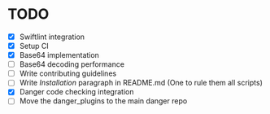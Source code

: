 # TODO

- [x] Swiftlint integration
- [x] Setup CI
- [x] Base64 implementation
- [ ] Base64 decoding performance
- [ ] Write contributing guidelines
- [ ] Write *Installation* paragraph in README.md (One to rule them all scripts)
- [x] Danger code checking integration
- [ ] Move the danger_plugins to the main danger repo
